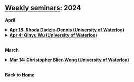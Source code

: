 ## [Weekly seminars](./index.md): 2024

<body>

<b>April</b>
<details>
      <summary><u><b>Apr 18: Rhoda Dadzie-Dennis (University of Waterloo)  </b></u></summary>
        <ol>
          <blockquote>
            <p><b> Title: Portfolio decarbonization </b></p>
            <p><b> Speaker: Rhoda Dadzie-Dennis (PhD Candidate, University of Waterloo) </b></p>
            <p><b> Time:  15:00 - 16:00 pm, Apr 18, 2024 (Thu) </b></p>
            <p><b> Location: M3 3127 </b></p>
            <p><b> Abstract: Research by Deng et al.(2023) suggests that, amid the Russia-Ukraine conflict, stocks with higher transition risk demonstrated better performance, indicating an expected deceleration in the transition process. This trend was notably more significant in the US compared to Europe. Also, with the recent outperformance of the energy sector, there is a huge backlash from plan participants against pension plans that decide to divest. A recent example is the New York City Pension Funds being sued for divesting from fossil fuels. With the rise of the divestment movement and the escalation of climate-related demonstrations, managers of pension plans find themselves at a critical juncture. Some plan participants argue that the sole purpose of pension plans is to enhance the wealth of their participants. Meanwhile, others contend that the fiduciary duty of pension plans includes promoting sustainability. Additionally, some participants agree that the primary goal of plans is wealth maximization but emphasize that this objective extends beyond the short term to encompass long-term considerations. They argue that since there are policies incentivizing sustainability, investing in sustainable stocks becomes imperative. Pension plans now face a pivotal decision between optimizing short-term returns or divesting from carbon-intensive sectors. In this research, we conduct a numerical experiment that explores the different opinions of these pension plan participants. </b></p>
          </blockquote>
        </ol>
</details>  

<details>
      <summary><u><b>Apr 4: Qinyu Wu (University of Waterloo)  </b></u></summary>
        <ol>
          <blockquote>
            <p><b> Title: Duet expectile preferences </b></p>
            <p><b> Speaker: Qinyu Wu (Postdoc Fellow, University of Waterloo) </b></p>
            <p><b> Time:  15:00 - 16:00 pm, Apr 4, 2024 (Thu) </b></p>
            <p><b> Location: M3 3127 </b></p>
            <p><b> Abstract: We introduce a novel axiom of co-loss aversion for a preference relation over the space of acts, represented by measurable functions in a suitable measurable space. This axioms means that the decision maker, facing the sum of two acts, dislikes the situation where both acts realize as losses simultaneously.  Our main result is that, under strict monotonicity and continuity, the axiom of co-loss aversion characterizes preference relations represented by a new class of functionals, which we call the duet expectiles. A duet expectile involves two endogenous probability measures, and it becomes a usual expectile, a statistical quantity popular in regression and risk measures, when these two probability measures coincide.  We discuss properties of duet expectiles and connections with fundamental concepts including probabilistic sophistication, risk aversion, and uncertainty aversion. </b></p>
          </blockquote>
        </ol>
</details>  

<br>

<b>March</b>
<details>
      <summary><u><b>Mar 14: Christopher Blier-Wong (University of Waterloo)  </b></u></summary>
        <ol>
          <blockquote>
            <p><b> Title: A representation-learning approach for insurance pricing with images </b></p>
            <p><b> Speaker: Christopher Blier-Wong (Postdoc Fellow, University of Waterloo) </b></p>
            <p><b> Time:  15:00 - 16:00 pm, Mar 14, 2024 (Thu) </b></p>
            <p><b> Location: M3 3127 </b></p>
            <p><b> Abstract: Unstructured data are a promising new source of information that insurance companies may use to understand their risk portfolio better and improve the customer experience. However, these novel data sources are difficult to incorporate into existing ratemaking frameworks due to the size and format of the unstructured data. This paper proposes a framework to use street view imagery within a generalized linear model. To do so, we use representation learning to extract an embedding vector containing useful information from the image. This embedding is dense and low-dimensional, making it appropriate to use within existing ratemaking models. We find that there is useful information included in street view imagery to predict the frequency of claims for certain types of perils. This model can be used as-is in a ratemaking framework but also opens the door to future empirical research on attempting to extract which characteristics within the image leads to increased or decreased predicted claim frequencies. Throughout, we discuss the practical difficulties (technical and social) of using this type of data for insurance pricing.
   </b></p>
          </blockquote>
        </ol>
</details>  
 
<br>

<b>Back to [Home](./index.md)</b>
